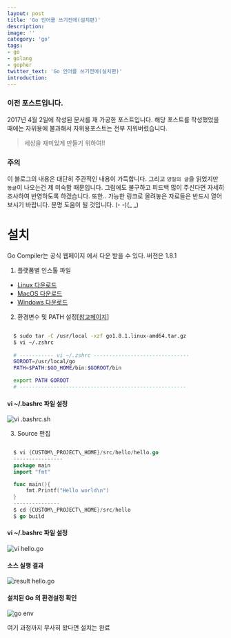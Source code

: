 ```yaml
---
layout: post
title: 'Go 언어를 쓰기전에(설치편)'
description: 
image: ''
category: 'go'
tags:
- go
- golang
- gopher
twitter_text: 'Go 언어를 쓰기전에(설치편)'
introduction: 
---
```


### 이전 포스트입니다.

2017년 4월 2일에 작성된 문서를 재 가공한 포스트입니다. 해당 포스트를 작성했었을 때에는 자위용에 불과해서 자위용포스트는 전부 지워버렸습니다.

> 세상을 재미있게 만들기 위하여!!

### 주의

이 블로그의 내용은 대단히 주관적인 내용이 가득합니다.
그리고 `양질의 글`을 읽었지만 `똥글`이 나오는건 제 미숙함 때문입니다. 
그럼에도 불구하고 피드백 많이 주신다면 자세히 조사하여 반영하도록 하겠습니다.
또한.. 가능한 링크로 올려놓은 자료들은 반드시 열어보시기 바랍니다. 분명 도움이 될 것입니다.
(- -)(_ _)


# 설치
 Go Compiler는 공식 웹페이지 에서 다운 받을 수 있다.  버전은 1.8.1

 1. 플랫폼별 인스톨 파일 
  - [Linux 다운로드](https://storage.googleapis.com/golang/go1.8.1.linux-amd64.tar.gz)
  - [MacOS 다운로드](https://storage.googleapis.com/golang/go1.8.1.darwin-amd64.pkg)
  - [Windows 다운로드](https://storage.googleapis.com/golang/go1.8.1.windows-amd64.msi)

 2. 환경변수 및 PATH 설정[[참고페이지](https://golang.org/doc/install?download=go1.8.1.linux-amd64.tar.gz)]

  ``` sh

    $ sudo tar -C /usr/local -xzf go1.8.1.linux-amd64.tar.gz 
    $ vi ~/.zshrc
    
    # ----------- vi ~/.zshrc -------------------------------
    GOROOT=/usr/local/go
    PATH=$PATH:$GO_HOME/bin:$GOROOT/bin

    export PATH GOROOT
    # ------------------------------------------------------
  ```

#### vi ~/.bashrc 파일 설정 

![vi .bashrc.sh](/assets/images/post/2017-05-20/bash.png)


 3. Source 편집 

  ``` go 

    $ vi {CUSTOM\_PROJECT\_HOME}/src/hello/hello.go
    ----------------
    package main 
    import "fmt"

    func main(){
        fmt.Printf("Hello world\n")
    }
    ---------------
    $ cd {CUSTOM\_PROJECT\_HOME}/src/hello
    $ go build 

  ```

#### vi ~/.bashrc 파일 설정 

![vi hello.go](/assets/images/post/2017-05-20/hello.go.png) 


#### 소스 실행 결과  

![result hello.go](/assets/images/post/2017-05-20/hello-result.png)

#### 설치된 Go 의 환경설정 확인 

![go env](/assets/images/post/2017-05-20/env.png)


여기 과정까지 무사히 왔다면 설치는 완료 


